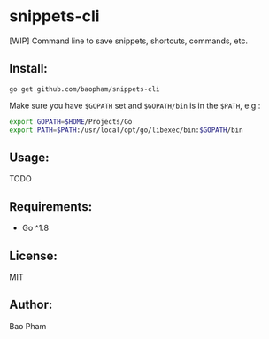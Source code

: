 snippets-cli
============
[WIP] Command line to save snippets, shortcuts, commands, etc.


Install:
------
```
go get github.com/baopham/snippets-cli
```

Make sure you have `$GOPATH` set and `$GOPATH/bin` is in the `$PATH`, e.g.:

```bash
export GOPATH=$HOME/Projects/Go
export PATH=$PATH:/usr/local/opt/go/libexec/bin:$GOPATH/bin
```

Usage:
--------
TODO

Requirements:
-------------
* Go ^1.8

License:
--------
MIT

Author:
-------
Bao Pham

